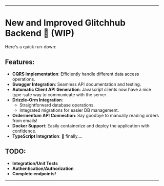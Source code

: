 
---

# New and Improved Glitchhub Backend 🚀 (WIP)

Here's a quick run-down:

## Features:

- **CQRS Implementation**: Efficiently handle different data access operations.
- **Swagger Integration**: Seamless API documentation and testing.
- **Automatic Client API Generation**: Javascript clients now have a nice type-safe way to communicate with the server .
- **Drizzle-Orm Integration**:
  - Straightforward database operations.
  - Integrated migrations for easier DB management.
- **Ordermentum API Connection**: Say goodbye to manually reading orders from emails!
- **Docker Support**: Easily containerize and deploy the application with confidence.
- **TypeScript Integration**: 🌟 finally....

## TODO:
- **Integration/Unit Tests**
- **Authentication/Authorization**
- **Complete endpoints!**
---
